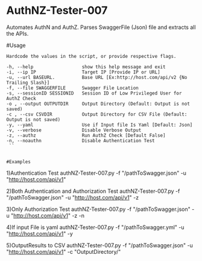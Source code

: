 # AuthNZ-Tester-007

Automates AuthN and AuthZ. 
Parses SwaggerFile (Json) file and extracts all the APIs.

#Usage
```
Hardcode the values in the script, or provide respective flags.

-h, --help                  show this help message and exit
-i, --ip IP                 Target IP [Provide IP or URL]
-u, --url BASEURL.          Base URL [Ex:http://host.com/api/v2 {No Trailing Slash}]
-f, --file SWAGGERFILE      Swagger File Location
-s, --sessionID SESSIONID   Session ID of Low Privileged User for AuthZ Check
-o , --output OUTPUTDIR     Output Directory (Default: Output is not saved)
-c , --csv CSVDIR           Output Directory for CSV File (Default: Output is not saved)
-y, --yaml                  Use if Input file Is Yaml [Default: Json]
-v, --verbose               Disable Verbose Output
-z, --authz                 Run AuthZ Check [Default False]
-n, --noauthn               Disable Authentication Test
 ``


#Examples
```
1)Authentication Test
authNZ-Tester-007.py -f "/pathToSwagger.json" -u "http://host.com/api/v1"

2)Both Authentication and Authorization Test
authNZ-Tester-007.py -f "/pathToSwagger.json" -u "http://host.com/api/v1" -z

3)Only Authorization Test
authNZ-Tester-007.py -f "/pathToSwagger.json" -u "http://host.com/api/v1" -z -n

4)If input File is yaml
authNZ-Tester-007.py -f "/pathToSwagger.yml" -u "http://host.com/api/v1" -y

5)OutputResults to CSV
authNZ-Tester-007.py -f "/pathToSwagger.json" -u "http://host.com/api/v1" -c "OutputDirectory/"
```
